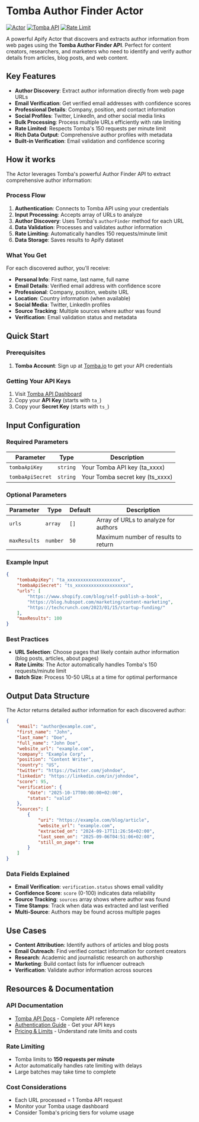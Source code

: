 # Tomba Author Finder Actor

[![Actor](https://img.shields.io/badge/Apify-Actor-blue)](https://apify.com/actors)
[![Tomba API](https://img.shields.io/badge/Tomba-API-green)](https://tomba.io)
[![Rate Limit](https://img.shields.io/badge/Rate%20Limit-150%2Fmin-orange)](https://tomba.io/api)

A powerful Apify Actor that discovers and extracts author information from web pages using the **Tomba Author Finder API**. Perfect for content creators, researchers, and marketers who need to identify and verify author details from articles, blog posts, and web content.

## Key Features

- **Author Discovery**: Extract author information directly from web page URLs
- **Email Verification**: Get verified email addresses with confidence scores
- **Professional Details**: Company, position, and contact information
- **Social Profiles**: Twitter, LinkedIn, and other social media links
- **Bulk Processing**: Process multiple URLs efficiently with rate limiting
- **Rate Limited**: Respects Tomba's 150 requests per minute limit
- **Rich Data Output**: Comprehensive author profiles with metadata
- **Built-in Verification**: Email validation and confidence scoring

## How it works

The Actor leverages Tomba's powerful Author Finder API to extract comprehensive author information:

### Process Flow

1. **Authentication**: Connects to Tomba API using your credentials
2. **Input Processing**: Accepts array of URLs to analyze
3. **Author Discovery**: Uses Tomba's `authorFinder` method for each URL
4. **Data Validation**: Processes and validates author information
5. **Rate Limiting**: Automatically handles 150 requests/minute limit
6. **Data Storage**: Saves results to Apify dataset

### What You Get

For each discovered author, you'll receive:

- **Personal Info**: First name, last name, full name
- **Email Details**: Verified email address with confidence score
- **Professional**: Company, position, website URL
- **Location**: Country information (when available)
- **Social Media**: Twitter, LinkedIn profiles
- **Source Tracking**: Multiple sources where author was found
- **Verification**: Email validation status and metadata

## Quick Start

### Prerequisites

1. **Tomba Account**: Sign up at [Tomba.io](https://app.tomba.io/api) to get your API credentials

### Getting Your API Keys

1. Visit [Tomba API Dashboard](https://app.tomba.io/api)
2. Copy your **API Key** (starts with `ta_`)
3. Copy your **Secret Key** (starts with `ts_`)

## Input Configuration

### Required Parameters

| Parameter        | Type     | Description                     |
| ---------------- | -------- | ------------------------------- |
| `tombaApiKey`    | `string` | Your Tomba API key (ta_xxxx)    |
| `tombaApiSecret` | `string` | Your Tomba secret key (ts_xxxx) |

### Optional Parameters

| Parameter    | Type     | Default | Description                          |
| ------------ | -------- | ------- | ------------------------------------ |
| `urls`       | `array`  | `[]`    | Array of URLs to analyze for authors |
| `maxResults` | `number` | `50`    | Maximum number of results to return  |

### Example Input

```json
{
    "tombaApiKey": "ta_xxxxxxxxxxxxxxxxxxxx",
    "tombaApiSecret": "ts_xxxxxxxxxxxxxxxxxxxx",
    "urls": [
        "https://www.shopify.com/blog/self-publish-a-book",
        "https://blog.hubspot.com/marketing/content-marketing",
        "https://techcrunch.com/2023/01/15/startup-funding/"
    ],
    "maxResults": 100
}
```

### Best Practices

- **URL Selection**: Choose pages that likely contain author information (blog posts, articles, about pages)
- **Rate Limits**: The Actor automatically handles Tomba's 150 requests/minute limit
- **Batch Size**: Process 10-50 URLs at a time for optimal performance

## Output Data Structure

The Actor returns detailed author information for each discovered author:

```json
{
    "email": "author@example.com",
    "first_name": "John",
    "last_name": "Doe",
    "full_name": "John Doe",
    "website_url": "example.com",
    "company": "Example Corp",
    "position": "Content Writer",
    "country": "US",
    "twitter": "https://twitter.com/johndoe",
    "linkedin": "https://linkedin.com/in/johndoe",
    "score": 95,
    "verification": {
        "date": "2025-10-17T00:00:00+02:00",
        "status": "valid"
    },
    "sources": [
        {
            "uri": "https://example.com/blog/article",
            "website_url": "example.com",
            "extracted_on": "2024-09-17T11:26:56+02:00",
            "last_seen_on": "2025-09-06T04:51:06+02:00",
            "still_on_page": true
        }
    ]
}
```

### Data Fields Explained

- **Email Verification**: `verification.status` shows email validity
- **Confidence Score**: `score` (0-100) indicates data reliability
- **Source Tracking**: `sources` array shows where author was found
- **Time Stamps**: Track when data was extracted and last verified
- **Multi-Source**: Authors may be found across multiple pages

## Use Cases

- **Content Attribution**: Identify authors of articles and blog posts
- **Email Outreach**: Find verified contact information for content creators
- **Research**: Academic and journalistic research on authorship
- **Marketing**: Build contact lists for influencer outreach
- **Verification**: Validate author information across sources

## Resources & Documentation

### API Documentation

- [Tomba API Docs](https://tomba.io/api) - Complete API reference
- [Authentication Guide](https://app.tomba.io/api) - Get your API keys
- [Pricing & Limits](https://tomba.io/pricing) - Understand rate limits and costs

### Rate Limiting

- Tomba limits to **150 requests per minute**
- Actor automatically handles rate limiting with delays
- Large batches may take time to complete

### Cost Considerations

- Each URL processed = 1 Tomba API request
- Monitor your Tomba usage dashboard
- Consider Tomba's pricing tiers for volume usage
